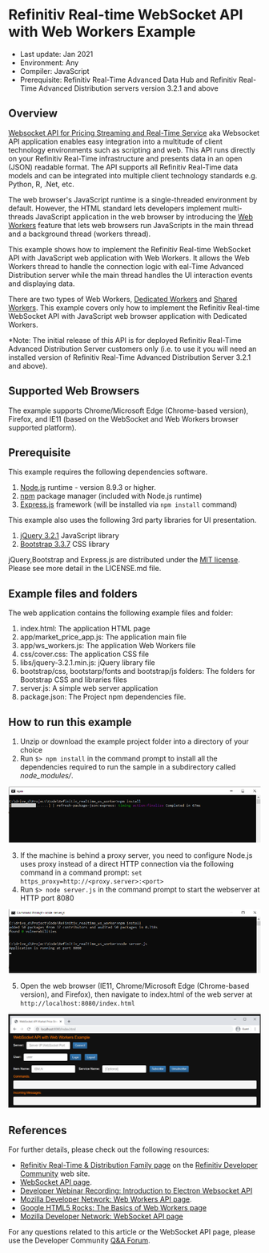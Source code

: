 # Refinitiv Real-time WebSocket API with Web Workers Example 

- Last update: Jan 2021
- Environment: Any 
- Compiler: JavaScript
- Prerequisite: Refinitiv Real-Time Advanced Data Hub and Refinitiv Real-Time Advanced Distribution servers version 3.2.1 and above

## Overview

[Websocket API for Pricing Streaming and Real-Time Service](https://developers.refinitiv.com/en/api-catalog/elektron/refinitiv-websocket-api) aka Websocket API application enables easy integration into a multitude of client technology environments such as scripting and web.  This API runs directly on your Refinitiv Real-Time infrastructure and presents data in an open (JSON) readable format. The API supports all Refinitiv Real-Time data models and can be integrated into multiple client technology standards e.g. Python, R, .Net, etc.

The web browser's JavaScript runtime is a single-threaded environment by default. However, the HTML standard lets developers implement multi-threads JavaScript application in the web browser by introducing the [Web Workers](https://html.spec.whatwg.org/multipage/workers.html) feature that lets web browsers run JavaScripts in the main thread and a background thread (workers thread).

This example shows how to implement the Refinitiv Real-time WebSocket API with JavaScript web application with Web Workers. It allows the Web Workers thread to handle the connection logic with eal-Time Advanced Distribution server while the main thread handles the UI interaction events and displaying data.

There are two types of Web Workers, [Dedicated Workers](https://html.spec.whatwg.org/multipage/workers.html#dedicated-workers-and-the-worker-interface) and [Shared Workers](https://html.spec.whatwg.org/multipage/workers.html#sharedworker). This example covers only how to implement the Refinitiv Real-time WebSocket API with JavaScript web browser application with Dedicated Workers.

*Note: The initial release of this API is for deployed Refinitiv Real-Time Advanced Distribution Server customers only (i.e. to use it you will need an installed version of Refinitiv Real-Time Advanced Distribution Server 3.2.1 and above). 

## Supported Web Browsers
The example supports Chrome/Microsoft Edge (Chrome-based version), Firefox, and IE11 (based on the WebSocket and Web Workers browser supported platform).

## Prerequisite
This example requires the following dependencies software.
1. [Node.js](https://nodejs.org/en/) runtime - version 8.9.3 or higher.
2. [npm](https://www.npmjs.com/) package manager (included with Node.js runtime)
3. [Express.js](https://expressjs.com/) framework (will be installed via ```npm install``` command)

This example also uses the following 3rd party libraries for UI presentation.
1. [jQuery 3.2.1](https://jquery.com/) JavaScript library
2. [Bootstrap 3.3.7](https://getbootstrap.com/docs/3.3/) CSS library

jQuery,Bootstrap and Express.js are distributed under the [MIT license](https://opensource.org/licenses/MIT). Please see more detail in the LICENSE.md file. 

## Example files and folders
The web application contains the following example files and folder:
1. index.html: The application HTML page
2. app/market_price_app.js: The application main file
3. app/ws_workers.js: The application Web Workers file
4. css/cover.css: The application CSS file
5. libs/jquery-3.2.1.min.js: jQuery library file
6. bootstrap/css, bootstarp/fonts and bootstrap/js folders: The folders for Bootstrap CSS and libraries files
7. server.js: A simple web server application
8. package.json: The Project npm dependencies file. 

## How to run this example
1. Unzip or download the example project folder into a directory of your choice 
2. Run ```$> npm install``` in the command prompt to install all the dependencies required to run the sample in a subdirectory called *node_modules/*.

![npm command display](images/npm_install_2.png "npm command display")

3. If the machine is behind a proxy server, you need to configure Node.js uses proxy instead of a direct HTTP connection via the following command in a command prompt: ```set https_proxy=http://<proxy.server>:<port>```
4. Run ```$> node server.js``` in the command prompt to start the webserver at HTTP port 8080

![application display](images/run_server_2.png "run server")

5. Open the web browser (IE11, Chrome/Microsoft Edge (Chrome-based version), and Firefox), then navigate to index.html of the web server at ```http://localhost:8080/index.html```

![application display](images/application_screen_2.png "application display")


## References

For further details, please check out the following resources:
* [Refinitiv Real-Time & Distribution Family page](https://developers.refinitiv.com/en/use-cases-catalog/refinitiv-real-time) on the [Refinitiv Developer Community](https://developers.refinitiv.com/) web site.
* [WebSocket API page](https://developers.refinitiv.com/en/api-catalog/elektron/refinitiv-websocket-api).
* [Developer Webinar Recording: Introduction to Electron Websocket API](https://www.youtube.com/watch?v=CDKWMsIQfaw)
* [Mozilla Developer Network: Web Workers API page](https://developer.mozilla.org/en-US/docs/Web/API/Web_Workers_API).
* [Google HTML5 Rocks: The Basics of Web Workers page](https://www.html5rocks.com/en/tutorials/workers/basics/)
* [Mozilla Developer Network: WebSocket API page](https://developer.mozilla.org/en-US/docs/Web/API/WebSockets_API)

For any questions related to this article or the WebSocket API page, please use the Developer Community [Q&A Forum](https://community.developers.refinitiv.com/spaces/152/websocket-api.html).


